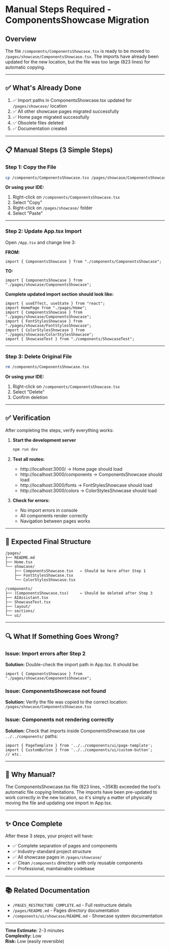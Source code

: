 # Manual Steps Required - ComponentsShowcase Migration

## Overview

The file `/components/ComponentsShowcase.tsx` is ready to be moved to `/pages/showcase/ComponentsShowcase.tsx`. The imports have already been updated for the new location, but the file was too large (823 lines) for automatic copying.

---

## ✅ What's Already Done

1. ✅ Import paths in ComponentsShowcase.tsx updated for `/pages/showcase/` location
2. ✅ All other showcase pages migrated successfully
3. ✅ Home page migrated successfully
4. ✅ Obsolete files deleted
5. ✅ Documentation created

---

## 📋 Manual Steps (3 Simple Steps)

### Step 1: Copy the File
```bash
cp /components/ComponentsShowcase.tsx /pages/showcase/ComponentsShowcase.tsx
```

**Or using your IDE:**
1. Right-click on `/components/ComponentsShowcase.tsx`
2. Select "Copy"
3. Right-click on `/pages/showcase/` folder
4. Select "Paste"

---

### Step 2: Update App.tsx Import

Open `/App.tsx` and change line 3:

**FROM:**
```tsx
import { ComponentsShowcase } from "./components/ComponentsShowcase";
```

**TO:**
```tsx
import { ComponentsShowcase } from "./pages/showcase/ComponentsShowcase";
```

**Complete updated import section should look like:**
```tsx
import { useEffect, useState } from "react";
import HomePage from "./pages/Home";
import { ComponentsShowcase } from "./pages/showcase/ComponentsShowcase";
import { FontStylesShowcase } from "./pages/showcase/FontStylesShowcase";
import { ColorStylesShowcase } from "./pages/showcase/ColorStylesShowcase";
import { ShowcaseTest } from "./components/ShowcaseTest";
```

---

### Step 3: Delete Original File
```bash
rm /components/ComponentsShowcase.tsx
```

**Or using your IDE:**
1. Right-click on `/components/ComponentsShowcase.tsx`
2. Select "Delete"
3. Confirm deletion

---

## ✅ Verification

After completing the steps, verify everything works:

1. **Start the development server**
   ```bash
   npm run dev
   ```

2. **Test all routes:**
   - http://localhost:3000/ → Home page should load
   - http://localhost:3000/components → ComponentsShowcase should load
   - http://localhost:3000/fonts → FontStylesShowcase should load
   - http://localhost:3000/colors → ColorStylesShowcase should load

3. **Check for errors:**
   - No import errors in console
   - All components render correctly
   - Navigation between pages works

---

## 🎯 Expected Final Structure

```
/pages/
├── README.md
├── Home.tsx
└── showcase/
    ├── ComponentsShowcase.tsx   ← Should be here after Step 1
    ├── FontStylesShowcase.tsx
    └── ColorStylesShowcase.tsx

/components/
├── (ComponentsShowcase.tsx)     ← Should be deleted after Step 3
├── AIAssistant.tsx
├── ShowcaseTest.tsx
├── layout/
├── sections/
└── ui/
```

---

## 🔍 What If Something Goes Wrong?

### Issue: Import errors after Step 2
**Solution:** Double-check the import path in App.tsx. It should be:
```tsx
import { ComponentsShowcase } from "./pages/showcase/ComponentsShowcase";
```

### Issue: ComponentsShowcase not found
**Solution:** Verify the file was copied to the correct location:
`/pages/showcase/ComponentsShowcase.tsx`

### Issue: Components not rendering correctly
**Solution:** Check that imports inside ComponentsShowcase.tsx use `../../components/` paths:
```tsx
import { PageTemplate } from '../../components/ui/page-template';
import { CustomButton } from '../../components/ui/custom-button';
// etc.
```

---

## 📝 Why Manual?

The ComponentsShowcase.tsx file (823 lines, ~35KB) exceeded the tool's automatic file copying limitations. The imports have been pre-updated to work correctly in the new location, so it's simply a matter of physically moving the file and updating one import in App.tsx.

---

## ✨ Once Complete

After these 3 steps, your project will have:
- ✅ Complete separation of pages and components
- ✅ Industry-standard project structure
- ✅ All showcase pages in `/pages/showcase/`
- ✅ Clean `/components` directory with only reusable components
- ✅ Professional, maintainable codebase

---

## 📚 Related Documentation

- `/PAGES_RESTRUCTURE_COMPLETE.md` - Full restructure details
- `/pages/README.md` - Pages directory documentation
- `/components/ui/showcase/README.md` - Showcase system documentation

---

**Time Estimate:** 2-3 minutes  
**Complexity:** Low  
**Risk:** Low (easily reversible)
